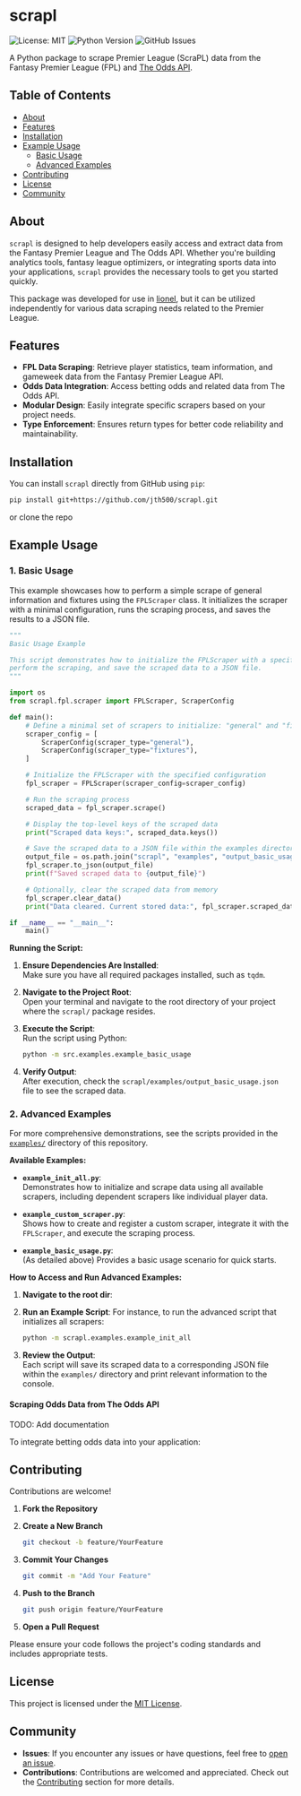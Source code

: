 # scrapl

![License: MIT](https://img.shields.io/badge/License-MIT-yellow.svg)
![Python Version](https://img.shields.io/badge/python-3.7%2B-blue.svg)
![GitHub Issues](https://img.shields.io/github/issues/jth500/scrapl)

A Python package to scrape Premier League (ScraPL) data from the Fantasy Premier League (FPL) and [The Odds API](https://the-odds-api.com/).

## Table of Contents

- [About](#about)
- [Features](#features)
- [Installation](#installation)
- [Example Usage](#example-usage)
  - [Basic Usage](#basic-usage)
  - [Advanced Examples](#advanced-examples)
- [Contributing](#contributing)
- [License](#license)
- [Community](#community)

## About

`scrapl` is designed to help developers easily access and extract data from the Fantasy Premier League and The Odds API. Whether you're building analytics tools, fantasy league optimizers, or integrating sports data into your applications, `scrapl` provides the necessary tools to get you started quickly.

This package was developed for use in [lionel](https://github.com/jth500/lionel), but it can be utilized independently for various data scraping needs related to the Premier League.

## Features

- **FPL Data Scraping**: Retrieve player statistics, team information, and gameweek data from the Fantasy Premier League API.
- **Odds Data Integration**: Access betting odds and related data from The Odds API.
- **Modular Design**: Easily integrate specific scrapers based on your project needs.
- **Type Enforcement**: Ensures return types for better code reliability and maintainability.

## Installation

You can install `scrapl` directly from GitHub using `pip`:

```bash
pip install git+https://github.com/jth500/scrapl.git
```

or clone the repo

## Example Usage

### 1. Basic Usage

This example showcases how to perform a simple scrape of general information and fixtures using the `FPLScraper` class. It initializes the scraper with a minimal configuration, runs the scraping process, and saves the results to a JSON file.

```python
"""
Basic Usage Example

This script demonstrates how to initialize the FPLScraper with a specific list of scrapers,
perform the scraping, and save the scraped data to a JSON file.
"""

import os
from scrapl.fpl.scraper import FPLScraper, ScraperConfig

def main():
    # Define a minimal set of scrapers to initialize: "general" and "fixtures"
    scraper_config = [
        ScraperConfig(scraper_type="general"),
        ScraperConfig(scraper_type="fixtures"),
    ]

    # Initialize the FPLScraper with the specified configuration
    fpl_scraper = FPLScraper(scraper_config=scraper_config)

    # Run the scraping process
    scraped_data = fpl_scraper.scrape()

    # Display the top-level keys of the scraped data
    print("Scraped data keys:", scraped_data.keys())

    # Save the scraped data to a JSON file within the examples directory
    output_file = os.path.join("scrapl", "examples", "output_basic_usage.json")
    fpl_scraper.to_json(output_file)
    print(f"Saved scraped data to {output_file}")

    # Optionally, clear the scraped data from memory
    fpl_scraper.clear_data()
    print("Data cleared. Current stored data:", fpl_scraper.scraped_data)

if __name__ == "__main__":
    main()
```


**Running the Script:**

1. **Ensure Dependencies Are Installed**:  
   Make sure you have all required packages installed, such as `tqdm`.

2. **Navigate to the Project Root**:  
   Open your terminal and navigate to the root directory of your project where the `scrapl/` package resides.

3. **Execute the Script**:  
   Run the script using Python:
   ```bash
   python -m src.examples.example_basic_usage
   ```

4. **Verify Output**:  
   After execution, check the `scrapl/examples/output_basic_usage.json` file to see the scraped data.


### 2. Advanced Examples

For more comprehensive demonstrations, see the scripts provided in the [`examples/`](scrapl/examples/) directory of this repository.

**Available Examples:**

- **`example_init_all.py`**:  
  Demonstrates how to initialize and scrape data using all available scrapers, including dependent scrapers like individual player data.

- **`example_custom_scraper.py`**:  
  Shows how to create and register a custom scraper, integrate it with the `FPLScraper`, and execute the scraping process.

- **`example_basic_usage.py`**:  
  (As detailed above) Provides a basic usage scenario for quick starts.

**How to Access and Run Advanced Examples:**

1. **Navigate to the root dir**:


3. **Run an Example Script**:
   For instance, to run the advanced script that initializes all scrapers:
   ```bash
   python -m scrapl.examples.example_init_all
   ```

4. **Review the Output**:  
   Each script will save its scraped data to a corresponding JSON file within the `examples/` directory and print relevant information to the console.


#### Scraping Odds Data from The Odds API

TODO: Add documentation

To integrate betting odds data into your application:

## Contributing

Contributions are welcome!

1. **Fork the Repository**
2. **Create a New Branch**

   ```bash
   git checkout -b feature/YourFeature
   ```

3. **Commit Your Changes**

   ```bash
   git commit -m "Add Your Feature"
   ```

4. **Push to the Branch**

   ```bash
   git push origin feature/YourFeature
   ```

5. **Open a Pull Request**

Please ensure your code follows the project's coding standards and includes appropriate tests.

## License

This project is licensed under the [MIT License](LICENSE).

## Community

- **Issues**: If you encounter any issues or have questions, feel free to [open an issue](https://github.com/jth500/scrapl/issues).
- **Contributions**: Contributions are welcomed and appreciated. Check out the [Contributing](#contributing) section for more details.
